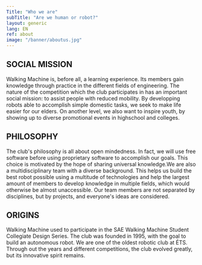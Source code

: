 ```yaml
---
Title: "Who we are"
subTitle: "Are we human or robot?"
layout: generic
lang: EN
ref: about
image: "/banner/aboutus.jpg"
---
```


## SOCIAL MISSION

Walking Machine is, before all, a learning experience. Its members gain knowledge through practice in the different fields of engineering. The nature of the competition which the club participates in has an important social mission: to assist people with reduced mobility.  By developping robots able to accomplish simple domestic tasks, we seek to make life easier for our elders. On another level, we also want to inspire youth, by showing up to diverse promotional events in highschool and colleges. 

## PHILOSOPHY
The club's philosophy is all about open mindedness. In fact, we will use free software before using proprietary software to accomplish our goals. This choice is motivated by the hope of sharing universal knowledge.We are also a multidisciplinary team with a diverse background. This helps us build the best robot possible using a multitude of technologies and help the largest amount of members to develop knowledge in multiple fields, which would otherwise be almost unaccessible. Our team members are not separated by disciplines, but by projects, and everyone's ideas are considered.

## ORIGINS

Walking Machine used to participate in the SAE Walking Machine Student Collegiate Design Series. The club was founded in 1995, with the goal to build an autonomous robot. We are one of the oldest robotic club at ÉTS. Through out the years and different competitions, the club evolved greatly, but its innovative spirit remains.
